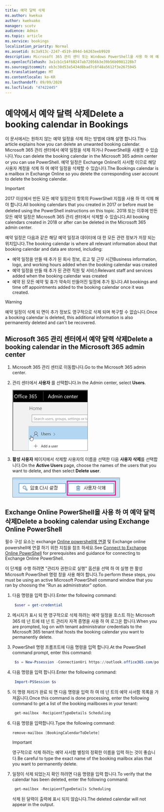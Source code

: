 ```yaml
---
title: 예약 달력 삭제
ms.author: kwekua
author: kwekuako
manager: scotv
audience: Admin
ms.topic: article
ms.service: bookings
localization_priority: Normal
ms.assetid: 8c3a913c-2247-4519-894d-b6263eeb9920
description: Microsoft 365 관리 센터 또는 Windows PowerShell을 사용 하 여 예약 일정을 삭제할 수 있습니다.
ms.openlocfilehash: 3a1cb1c54f60247ab72056b3e39b56b0981228b7
ms.sourcegitcommit: eb3c30d53a5434d8bad7c8f48a5612f3e2675945
ms.translationtype: MT
ms.contentlocale: ko-KR
ms.lasthandoff: 09/09/2020
ms.locfileid: "47422445"
---
```

# <a name="delete-a-booking-calendar-in-bookings"></a><span data-ttu-id="ab2a2-103">예약에서 예약 달력 삭제</span><span class="sxs-lookup"><span data-stu-id="ab2a2-103">Delete a booking calendar in Bookings</span></span>

<span data-ttu-id="ab2a2-104">이 문서에서는 원하지 않는 예약 일정을 삭제 하는 방법에 대해 설명 합니다.</span><span class="sxs-lookup"><span data-stu-id="ab2a2-104">This article explains how you can delete an unwanted booking calendar.</span></span> <span data-ttu-id="ab2a2-105">Microsoft 365 관리 센터에서 예약 일정을 삭제 하거나 PowerShell을 사용할 수 있습니다.</span><span class="sxs-lookup"><span data-stu-id="ab2a2-105">You can delete the booking calendar in the Microsoft 365 admin center or you can use PowerShell.</span></span> <span data-ttu-id="ab2a2-106">예약 일정은 Exchange Online의 사서함 이므로 해당 사용자 계정을 삭제 하 여 예약 일정을 삭제할 수 있습니다.</span><span class="sxs-lookup"><span data-stu-id="ab2a2-106">The Bookings calendar is a mailbox in Exchange Online so you delete the corresponding user account to delete the booking calendar.</span></span>

> [!IMPORTANT]
> <span data-ttu-id="ab2a2-107">2017 이상에서 만든 모든 예약 일정은이 항목의 PowerShell 지침을 사용 하 여 삭제 해야 합니다.</span><span class="sxs-lookup"><span data-stu-id="ab2a2-107">All booking calendars that you created in 2017 or before must be deleted using the PowerShell instructions on this topic.</span></span> <span data-ttu-id="ab2a2-108">2018 또는 이후에 만든 모든 예약 일정은 Microsoft 365 관리 센터에서 삭제할 수 있습니다.</span><span class="sxs-lookup"><span data-stu-id="ab2a2-108">All booking calendars created in 2018 or after can be deleted in the Microsoft 365 admin center.</span></span>

<span data-ttu-id="ab2a2-109">예약 일정은 다음과 같은 해당 예약 일정과 데이터에 대 한 모든 관련 정보가 저장 되는 위치입니다.</span><span class="sxs-lookup"><span data-stu-id="ab2a2-109">The booking calendar is where all relevant information about that booking calendar and data are stored, including:</span></span>

- <span data-ttu-id="ab2a2-110">예약 일정을 만들 때 추가 된 회사 정보, 로고 및 근무 시간</span><span class="sxs-lookup"><span data-stu-id="ab2a2-110">Business information, logo, and working hours added when the booking calendar was created</span></span>
- <span data-ttu-id="ab2a2-111">예약 일정을 만들 때 추가 된 관련 직원 및 서비스</span><span class="sxs-lookup"><span data-stu-id="ab2a2-111">Relevant staff and services added when the booking calendar was created</span></span>
- <span data-ttu-id="ab2a2-112">예약 된 모든 예약 및 휴가 약속이 만들어진 일정에 추가 됩니다.</span><span class="sxs-lookup"><span data-stu-id="ab2a2-112">All bookings and time off appointments added to the booking calendar once it was created.</span></span>

> [!WARNING]
> <span data-ttu-id="ab2a2-113">예약 일정이 삭제 되 면이 추가 정보도 영구적으로 삭제 되며 복구할 수 없습니다.</span><span class="sxs-lookup"><span data-stu-id="ab2a2-113">Once a booking calendar is deleted, this additional information is also permanently deleted and can't be recovered.</span></span>

## <a name="delete-a-booking-calendar-in-the-microsoft-365-admin-center"></a><span data-ttu-id="ab2a2-114">Microsoft 365 관리 센터에서 예약 달력 삭제</span><span class="sxs-lookup"><span data-stu-id="ab2a2-114">Delete a booking calendar in the Microsoft 365 admin center</span></span>

1. <span data-ttu-id="ab2a2-115">Microsoft 365 관리 센터로 이동합니다.</span><span class="sxs-lookup"><span data-stu-id="ab2a2-115">Go to the Microsoft 365 admin center.</span></span>

1. <span data-ttu-id="ab2a2-116">관리 센터에서 **사용자** 를 선택합니다.</span><span class="sxs-lookup"><span data-stu-id="ab2a2-116">In the Admin center, select **Users**.</span></span>

   ![Microsoft 365 관리 센터의 사용자 UI의 이미지](../media/bookings-admin-center-users.png)

1. <span data-ttu-id="ab2a2-118">**활성 사용자** 페이지에서 삭제할 사용자의 이름을 선택한 다음 **사용자 삭제**를 선택합니다.</span><span class="sxs-lookup"><span data-stu-id="ab2a2-118">On the **Active Users** page, choose the names of the users that you want to delete, and then select **Delete user**.</span></span>

   ![Microsoft 365 관리 센터의 사용자 UI 삭제 이미지](../media/bookings-delete-user.png)

## <a name="delete-a-booking-calendar-using-exchange-online-powershell"></a><span data-ttu-id="ab2a2-120">Exchange Online PowerShell을 사용 하 여 예약 달력 삭제</span><span class="sxs-lookup"><span data-stu-id="ab2a2-120">Delete a booking calendar using Exchange Online PowerShell</span></span>

<span data-ttu-id="ab2a2-121">필수 구성 요소는 exchange [Online powershell에 연결](https://docs.microsoft.com/powershell/exchange/connect-to-exchange-online-powershell) 및 Exchange online powershell에 연결 하기 위한 지침을 참조 하세요.</span><span class="sxs-lookup"><span data-stu-id="ab2a2-121">See [Connect to Exchange Online PowerShell](https://docs.microsoft.com/powershell/exchange/connect-to-exchange-online-powershell) for prerequisites and guidance for connecting to Exchange Online PowerShell.</span></span>

<span data-ttu-id="ab2a2-122">이 단계를 수행 하려면 "관리자 권한으로 실행" 옵션을 선택 하 여 실행 한 활성 Microsoft PowerShell 명령 창을 사용 해야 합니다.</span><span class="sxs-lookup"><span data-stu-id="ab2a2-122">To perform these steps, you must be using an active Microsoft PowerShell command window that you ran by choosing the “Run as administrator” option.</span></span>

1. <span data-ttu-id="ab2a2-123">다음 명령을 입력 합니다.</span><span class="sxs-lookup"><span data-stu-id="ab2a2-123">Enter the following command:</span></span>

   ```PowerShell
    $user = get-credential
   ```

1. <span data-ttu-id="ab2a2-124">메시지가 표시 되 면 영구적으로 삭제 하려는 예약 일정을 호스트 하는 Microsoft 365 테 넌 트에 테 넌 트 관리자 자격 증명을 사용 하 여 로그온 합니다.</span><span class="sxs-lookup"><span data-stu-id="ab2a2-124">When you are prompted, log on with tenant administrator credentials to the Microsoft 365 tenant that hosts the booking calendar you want to permanently delete.</span></span>

1. <span data-ttu-id="ab2a2-125">PowerShell 명령 프롬프트에 다음 명령을 입력 합니다.</span><span class="sxs-lookup"><span data-stu-id="ab2a2-125">At the PowerShell command prompt, enter this command:</span></span>

   ```PowerShell
    $s = New-Pssession -ConnectionUri https://outlook.office365.com/powershell-liveid -Credential $user -Authentication basic -AllowRedirection -ConfigurationName Microsoft.Exchange
   ```

1. <span data-ttu-id="ab2a2-126">다음 명령을 입력 합니다.</span><span class="sxs-lookup"><span data-stu-id="ab2a2-126">Enter the following command:</span></span>

   ```PowerShell
    Import-PSSession $s
   ```

1. <span data-ttu-id="ab2a2-127">이 명령 처리가 완료 되 면 다음 명령을 입력 하 여 테 넌 트의 예약 사서함 목록을 가져옵니다.</span><span class="sxs-lookup"><span data-stu-id="ab2a2-127">Once this command is done processing, enter the following command to get a list of the booking mailboxes in your tenant:</span></span>

   ```PowerShell
    get-mailbox -RecipientTypeDetails Scheduling
   ```

1. <span data-ttu-id="ab2a2-128">다음 명령을 입력합니다.</span><span class="sxs-lookup"><span data-stu-id="ab2a2-128">Type the following command:</span></span>

   ```PowerShell
   remove-mailbox [BookingCalendarToDelete]
   ```

   > [!IMPORTANT]
   > <span data-ttu-id="ab2a2-129">영구적으로 삭제 하려는 예약 사서함 별칭의 정확한 이름을 입력 하는 것이 좋습니다.</span><span class="sxs-lookup"><span data-stu-id="ab2a2-129">Be careful to type the exact name of the booking mailbox alias that you want to permanently delete.</span></span>

1. <span data-ttu-id="ab2a2-130">일정이 삭제 되었는지 확인 하려면 다음 명령을 입력 합니다.</span><span class="sxs-lookup"><span data-stu-id="ab2a2-130">To verify that the calendar has been deleted, enter the following command:</span></span>

   ```PowerShell
    get-mailbox -RecipientTypeDetails Scheduling
   ```

   <span data-ttu-id="ab2a2-131">삭제 된 달력이 출력에 표시 되지 않습니다.</span><span class="sxs-lookup"><span data-stu-id="ab2a2-131">The deleted calendar will not appear in the output.</span></span>
